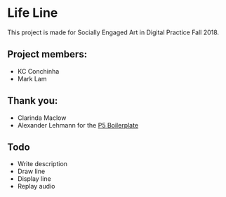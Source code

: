 # Life Line
This project is made for Socially Engaged Art in Digital Practice Fall 2018.

## Project members:
* KC Conchinha
* Mark Lam

## Thank you:
* Clarinda Maclow
* Alexander Lehmann for the [P5 Boilerplate](https://github.com/bsplt/p5js-boilerplate "link to p5js boilerplate repo")

## Todo
* Write description
* Draw line 
* Display line
* Replay audio

